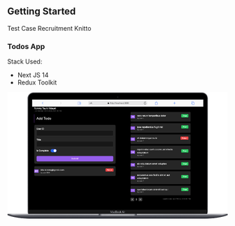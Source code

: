 ## Getting Started

Test Case Recruitment Knitto

### Todos App

Stack Used:

-   Next JS 14
-   Redux Toolkit

![alt text](https://github.com/rommyth/knitto-test/blob/main/src/images/app__image.png?raw=true)
